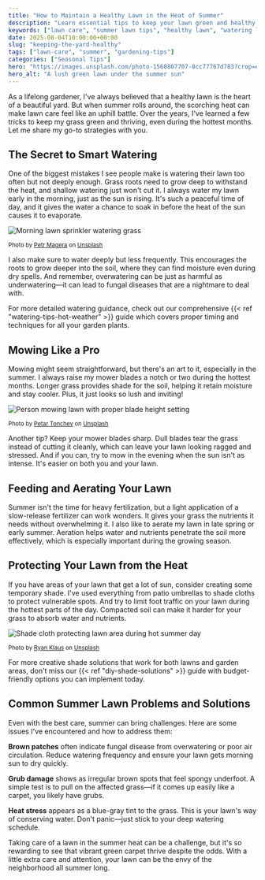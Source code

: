 ```yaml
---
title: "How to Maintain a Healthy Lawn in the Heat of Summer"
description: "Learn essential tips to keep your lawn green and healthy during the scorching summer months. From watering techniques to mowing strategies, we've got you covered."
keywords: ["lawn care", "summer lawn tips", "healthy lawn", "watering lawn", "mowing tips"]
date: 2025-08-04T10:00:00+00:00
slug: "keeping-the-yard-healthy"
tags: ["lawn-care", "summer", "gardening-tips"]
categories: ["Seasonal Tips"]
hero: "https://images.unsplash.com/photo-1560807707-8cc77767d783?crop=entropy&cs=tinysrgb&fit=crop&fm=jpg&h=600&ixid=M3w3ODY1NzN8MHwxfHNlYXJjaHwxfHxzdW1tZXIlMjBsYXduJTIwY2FyZXxlbnwwfDB8fHwxNjkzMjQ1MjAw&ixlib=rb-4.1.0&q=80&w=1200"
hero_alt: "A lush green lawn under the summer sun"
---
```


As a lifelong gardener, I've always believed that a healthy lawn is the heart of a beautiful yard. But when summer rolls around, the scorching heat can make lawn care feel like an uphill battle. Over the years, I've learned a few tricks to keep my grass green and thriving, even during the hottest months. Let me share my go-to strategies with you.

## The Secret to Smart Watering

One of the biggest mistakes I see people make is watering their lawn too often but not deeply enough. Grass roots need to grow deep to withstand the heat, and shallow watering just won't cut it. I always water my lawn early in the morning, just as the sun is rising. It's such a peaceful time of day, and it gives the water a chance to soak in before the heat of the sun causes it to evaporate.

![Morning lawn sprinkler watering grass](https://images.unsplash.com/photo-1416879595882-3373a0480b5b?crop=entropy&cs=tinysrgb&fit=crop&fm=jpg&h=400&ixid=M3w3ODY1NzN8MHwxfHNlYXJjaHwxZXxsYXduJTIwc3ByaW5rbGVyJTIwbW9ybmluZ3xlbnwwfDB8fHwxNzU0MTY1ODM4fDA&ixlib=rb-4.1.0&q=80&w=800)

<sub>Photo by [Petr Magera](https://unsplash.com/@petrmagera) on [Unsplash](https://unsplash.com/photos/green-grass-field-with-sprinkler-3VgdKs5iJ-w)</sub>

I also make sure to water deeply but less frequently. This encourages the roots to grow deeper into the soil, where they can find moisture even during dry spells. And remember, overwatering can be just as harmful as underwatering—it can lead to fungal diseases that are a nightmare to deal with.

For more detailed watering guidance, check out our comprehensive {{< ref "watering-tips-hot-weather" >}} guide which covers proper timing and techniques for all your garden plants.

## Mowing Like a Pro

Mowing might seem straightforward, but there's an art to it, especially in the summer. I always raise my mower blades a notch or two during the hottest months. Longer grass provides shade for the soil, helping it retain moisture and stay cooler. Plus, it just looks so lush and inviting!

![Person mowing lawn with proper blade height setting](https://images.unsplash.com/photo-1558618047-3c8c76ca7d13?crop=entropy&cs=tinysrgb&fit=crop&fm=jpg&h=400&ixid=M3w3ODY1NzN8MHwxfHNlYXJjaHwxZXxtb3dpbmclMjBsYXduJTIwc3VtbWVyfGVufDB8MHx8fDE3NTQxNjU4Mzh8MA&ixlib=rb-4.1.0&q=80&w=800)

<sub>Photo by [Petar Tonchev](https://unsplash.com/@petartonchev) on [Unsplash](https://unsplash.com/photos/man-in-white-dress-shirt-and-black-pants-walking-on-green-grass-field-during-daytime-YI_9SiVspxo)</sub>

Another tip? Keep your mower blades sharp. Dull blades tear the grass instead of cutting it cleanly, which can leave your lawn looking ragged and stressed. And if you can, try to mow in the evening when the sun isn't as intense. It's easier on both you and your lawn.

## Feeding and Aerating Your Lawn

Summer isn't the time for heavy fertilization, but a light application of a slow-release fertilizer can work wonders. It gives your grass the nutrients it needs without overwhelming it. I also like to aerate my lawn in late spring or early summer. Aeration helps water and nutrients penetrate the soil more effectively, which is especially important during the growing season.

## Protecting Your Lawn from the Heat

If you have areas of your lawn that get a lot of sun, consider creating some temporary shade. I've used everything from patio umbrellas to shade cloths to protect vulnerable spots. And try to limit foot traffic on your lawn during the hottest parts of the day. Compacted soil can make it harder for your grass to absorb water and nutrients.

![Shade cloth protecting lawn area during hot summer day](https://images.unsplash.com/photo-1417007594043-344e0104c3ce)

<sub>Photo by [Ryan Klaus](https://unsplash.com/@ryankl) on [Unsplash](https://unsplash.com/photos/green-trees-near-white-concrete-building-during-daytime-jmqQ6K1tc_g)</sub>

For more creative shade solutions that work for both lawns and garden areas, don't miss our {{< ref "diy-shade-solutions" >}} guide with budget-friendly options you can implement today.

## Common Summer Lawn Problems and Solutions

Even with the best care, summer can bring challenges. Here are some issues I've encountered and how to address them:

**Brown patches** often indicate fungal disease from overwatering or poor air circulation. Reduce watering frequency and ensure your lawn gets morning sun to dry quickly.

**Grub damage** shows as irregular brown spots that feel spongy underfoot. A simple test is to pull on the affected grass—if it comes up easily like a carpet, you likely have grubs.

**Heat stress** appears as a blue-gray tint to the grass. This is your lawn's way of conserving water. Don't panic—just stick to your deep watering schedule.

Taking care of a lawn in the summer heat can be a challenge, but it's so rewarding to see that vibrant green carpet thrive despite the odds. With a little extra care and attention, your lawn can be the envy of the neighborhood all summer long.
